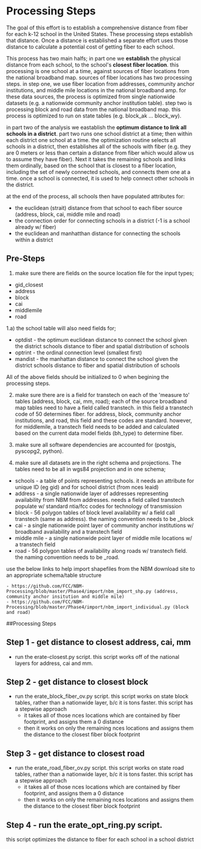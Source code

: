 Processing Steps
================
The goal of this effort is to establish a comprehensive distance from fiber for each k-12 school in the United States.  These processing steps establish that distance.  Once a distance is established a separate effort uses those distance to calculate a potential cost of getting fiber to each school.  

This process has two main halfs;  in part one we **establish** the physical distance from each school, to the school's **closest fiber location**.  this processing is one school at a time, against sources of fiber locations from the national broadband map.  sources of fiber locations has two processing steps.  in step one, we use fiber location from addresses, community anchor institutions, and middle mile locations in the national broadband amp.  for these data sources, the process is optimized from single nationwide datasets (e.g. a nationwide community anchor institution table).  step two is processing block and road data from the national broadband map.  this process is optimized to run on state tables (e.g. block_ak ... block_wy).   

in part two of the analysis we eastablish the **optimum distance to link all schools in a district**.  part two runs one school district at a time; then within each district one school at a time.  the optimization routine selects all schools in a district, then establishes all of the schools with fiber (e.g. they are 0 meters or less than certain a distance from fiber which would allow us to assume they have fiber).  Next it takes the remaining schools and links them ordinally, based on the school that is closest to a fiber location, including the set of newly connected schools, and connects them one at a time. once a school is connected, it is used to help connect other schools in the district.

at the end of the process, all schools then have populated attributes for:
- the euclidean (strait) distance from that school to each fiber source (address, block, cai, middle mile and road)
- the connection order for connecting schools in a district (-1 is a school already w/ fiber)
- the euclidean and manhatthan distance for connecting the schools within a district



Pre-Steps
---------

1) make sure there are fields on the source location file for the input types; 
- gid_closest
- address
- block
- cai
- middlemile
- road

1.a) the school table will also need fields for; 
- optdist - the optimum euclidean distance to connect the school given the district schools distance to fiber and spatial distribution of schools
- optrint - the ordinal connection level (smallest first)
- mandist - the manhattan distance to connect the school given the district schools distance to fiber and spatial distribution of schools

All of the above fields should be initialized to 0 when begining the processing steps.


2) make sure there are is a field for transtech on each of the 'measure to' tables (address, block, cai, mm, road);  each of the source broadband map tables need to have a field called transtech.  in this field a transtech code of 50 determines fiber.  for address, block, community anchor institutions, and road, this field and these codes are standard.  however, for middlemile, a transtech field needs to be added and calculated based on the current data model fields (bh_type) to determine fiber.

3) make sure all software dependencies are accounted for (postgis, pyscopg2, python).

4) make sure all datasets are in the right schema and projections.  The tables need to be all in wgs84 projection and in one schema;
- schools - a table of points representing schools.  it needs an attribute for unique ID (eg gid) and for school district (from nces leaid)
- address - a single nationwide layer of addresses representing availability from NBM from addresses.  needs a field called transtech populate w/ standard ntia/fcc codes for technology of transmission
- block - 56 polygon tables of block level availability w/ a field call transtech (same as address).  the naming convention needs to be <state>_block
- cai - a single nationwide point layer of community anchor institutions w/ broadband availability and a transtech field
- middle mile - a single nationwide point layer of middle mile locations w/ a transtech field
- road - 56 polygon tables of availability along roads w/ transtech field.  the naming convention needs to be <state>_road.

use the below links to help import shapefiles from the NBM download site to an appropriate schema/table structure

    - https://github.com/FCC/NBM-Processing/blob/master/Phase4/import/nbm_import_shp.py (address, community anchor insitution and middle mile)
    - https://github.com/FCC/NBM-Processing/blob/master/Phase4/import/nbm_import_individual.py (block and road)


##Processing Steps


Step 1 - get distance to closest address, cai, mm
------
- run the erate-closest.py script.  this script works off of the national layers for address, cai and mm.


Step 2 - get distance to closest block
------
- run the erate_block_fiber_ov.py script.  this script works on state block tables, rather than a nationwide layer, b/c it is tons faster. this script has a stepwise approach
  - it takes all of those nces locations which are contained by fiber footprint, and assigns them a 0 distance
  - then it works on only the remaining nces locations and assigns them the distance to the closest fiber block footprint


Step 3 - get distance to closest road
------
- run the erate_road_fiber_ov.py script. this script works on state road tables, rather than a nationwide layer, b/c it is tons faster. this script has a stepwise approach
  - it takes all of those nces locations which are contained by fiber footprint, and assigns them a 0 distance
  - then it works on only the remaining nces locations and assigns them the distance to the closest fiber block footprint


Step 4 - run the erate_opt_ring.py script.  
------
this script optimizes the distance to fiber for each school in a school district
